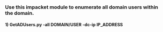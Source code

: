 ### Use this impacket module to enumerate all domain users within the domain.

#### 1) GetADUsers.py -all DOMAIN/USER -dc-ip IP_ADDRESS
